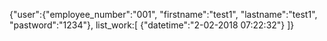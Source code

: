 {"user":{"employee_number":"001",
	"firstname":"test1",
	"lastname":"test1",
	"pastword":"1234"},
list_work:[
	{"datetime":"2-02-2018 07:22:32"}
]}